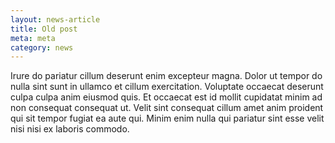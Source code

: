 ```yaml
---
layout: news-article
title: Old post
meta: meta
category: news
---
```

Irure do pariatur cillum deserunt enim excepteur magna. Dolor ut tempor do nulla sint sunt in ullamco et cillum exercitation. Voluptate occaecat deserunt culpa culpa anim eiusmod quis. Et occaecat est id mollit cupidatat minim ad non consequat consequat ut. Velit sint consequat cillum amet anim proident qui sit tempor fugiat ea aute qui. Minim enim nulla qui pariatur sint esse velit nisi nisi ex laboris commodo.